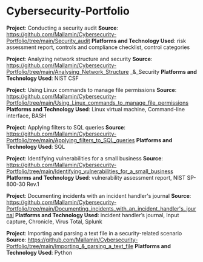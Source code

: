 # Cybersecurity-Portfolio


**Project**: Conducting a security audit
**Source**: https://github.com/Mallamin/Cybersecurity-Portfolio/tree/main/Security_audit
**Platforms and Technology Used**: risk assessment report, controls and compliance checklist, control categories

**Project**: Analyzing network structure and security
**Source**: https://github.com/Mallamin/Cybersecurity-Portfolio/tree/main/Analysing_Network_Structure _&_Security
**Platforms and Technology Used**: NIST CSF

**Project**: ﻿﻿Using Linux commands to manage file permissions
**Source**: https://github.com/Mallamin/Cybersecurity-Portfolio/tree/main/Using_Linux_commands_to_manage_file_permissions
**Platforms and Technology Used**: Linux virtual machine, Command-line interface, BASH

**Project**: ﻿﻿Applying filters to SQL queries
**Source**: https://github.com/Mallamin/Cybersecurity-Portfolio/tree/main/Applying_filters_to_SQL_queries 
**Platforms and Technology Used**: SQL

**Project**: ﻿﻿Identifying vulnerabilities for a small business
**Source**: https://github.com/Mallamin/Cybersecurity-Portfolio/tree/main/Identifying_vulnerabilities_for_a_small_business 
**Platforms and Technology Used**: vulnerability assessment report, NIST SP-800-30 Rev.1

**Project**: ﻿﻿Documenting incidents with an incident handler's journal
**Source**: https://github.com/Mallamin/Cybersecurity-Portfolio/tree/main/Documenting_incidents_with_an_incident_handler's_journal 
**Platforms and Technology Used**: incident handler’s journal, Input capture, Chronicle, Virus Total, Splunk

**Project**: ﻿﻿Importing and parsing a text file in a security-related scenario
**Source**: https://github.com/Mallamin/Cybersecurity-Portfolio/tree/main/Importing_&_parsing_a_text_file
**Platforms and Technology Used**: Python
